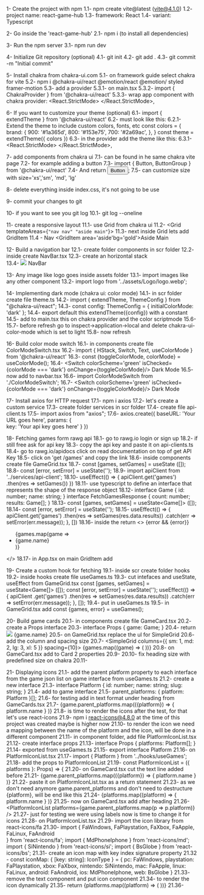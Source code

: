 1- Create the project with npm
    1.1- npm create vite@latest (vite@4.1.0)
    1.2- project name: react-game-hub
    1.3- framework: React
    1.4- variant: Typescript

2- Go inside the 'react-game-hub'
    2.1- npm i (to install all dependencies)    

3- Run the npm server
    3.1- npm run dev

4- Initialize Git repository (optional)
    4.1- git init
    4.2- git add .
    4.3- git commit -m "Initial commit"

5- Install chakra from chakra-ui.com
    5.1- on framework guide select chakra for vite
    5.2- npm i @chakra-ui/react @emotion/react @emotion/    styled framer-motion
    5.3- add a provider
        5.3.1- on main.tsx
        5.3.2- import { ChakraProvider } from '@chakra-ui/react'
        5.3.3- wrap app component with chakra provider:
            <React.StrictMode>
                <ChakraProvider>
                    <App />
                </ChakraProvider>
            </React.StrictMode>,

6- If you want to customize your theme (optional)
    6.1- import { extendTheme } from '@chakra-ui/react'
    6.2- must look like this:
    6.2.1- Extend the theme to include custom colors, fonts, etc
        const colors = {
            brand: {
                900: '#1a365d',
                800: '#153e75',
                700: '#2a69ac',
            },
        }
        const theme = extendTheme({ colors })
    6.3- in the provider add the theme like this:
        6.3.1- <React.StrictMode>
                    <ChakraProvider theme={theme}>
                        <App />
                    </ChakraProvider>
                </React.StrictMode>,

7- add components from chakra ui
    7.1- can be found in he same chakra vite page
    7.2- for example adding a button
    7.3- import { Button, ButtonGroup } from '@chakra-ui/react'
    7.4- And return <Button colorScheme='blue'>Button</Button>;
    7.5- can customize size with size='xs','sm', 'md', 'lg'

8- delete everything inside index.css, it's not going to be use

9- commit your changes to git

10- if you want to see you git log
    10.1- git log --oneline

11- create a responsive layout
    11.1- use Grid from chakra ui
    11.2- <Grid templateAreas={`"nav nav" "aside main"`}></Grid>
    11.3- next inside Grid lets add GridItem
    11.4 - <GridItem area='nav' bg='coral'>Nav</GridItem>
           <GridItem area='aside'bg='gold'>Aside</GridItem>
           <GridItem area='main' bg='dodgerblue'>Main</GridItem>

12- Build a navigation bar
    12.1- create folder components in scr folder
    12.2- inside create NavBar.tsx
    12.3- create an horizontal stack <HStack></HStack>  
    13.4- <HStack>
            <Image src={logo} boxSize='60px' />
            <Text>NavBar</Text>
          </HStack>  

13- Any image like logo goes inside assets folder
    13.1- import images like any other component
    13.2- import logo from '../assets/Logo/logo.webp';

14- Implementing dark mode (chakra ui: color mode)
    14.1- in scr folder create file theme.ts
    14.2- import { extendTheme, ThemeConfig } from "@chakra-ui/react";
    14.3- const config: ThemeConfig = {
          initialColorMode: 'dark'
          };
    14.4- export default this extendTheme({config}) with a   constant
    14.5- add to main.tsx this on chakra provider and the color scriptmode
    15.6- <ChakraProvider theme={theme}>
            <ColorModeScript initialColorMode={theme.config.initialColorMode} />
            <App />
          </ChakraProvider>
    15.7- before refresh go to inspect->application->local and delete chakra-ui-color-mode which is set to light
    15.8- now refresh

16- Build color mode switch
    16.1- in components create file ColorModeSwitch.tsx
    16.2- import { HStack, Switch, Text, useColorMode } from '@chakra-ui/react'
    16.3- const {toggleColorMode, colorMode} = useColorMode();
    16.4- <HStack>
            <Switch 
                colorScheme='green'
                isChecked={colorMode === 'dark'} 
                onChange={toggleColorMode}/>
            <Text>Dark Mode</Text>
          </HStack>
    16.5- now add to navbar.tsx
    16.6- import ColorModeSwitch from './ColorModeSwitch';
    16.7- <HStack>
            <Switch 
                colorScheme='green'
                isChecked={colorMode === 'dark'} 
                onChange={toggleColorMode}/>
            <Text>Dark Mode</Text>
          </HStack>

17- Install axios for HTTP request
    17.1- npm i axios
    17.2- let's create a custom service
    17.3- create folder services in scr folder
    17.4- create file api-client.ts
    17.5- import axios from "axios";
    17.6- axios.create({
            baseURL: 'Your URL goes here',
            params: {                
                key: 'Your api key goes here'
            }
           })

18- Fetching games form rawg api
    18.1- go to rawg.io login or sign up
    18.2- if still free ask for api key
    18.3- copy the api key and paste it on api-clients.ts
    18.4- go to rawg.io/apidocs click on read documentation on top of get API Key
    18.5- click on 'get /games' and copy the link
    18.6- inside components create file GameGrid.tsx
    18.7- const [games, setGames] = useState ([]);
    18.8- const [error, setError] = useState('');
    18.9- import apiClient from '../services/api-client';
    18.10- useEffect(() => {
            apiClient.get('games')
            .then(res => setGames())
           })
    18.11- use typescript to define an interface that represents the shape of the response object
    18.12- interface Game {
            id: number;
            name: string;
           }
           interface FetchGamesResponse {
            count: number;
            results: Game[];
           }
    18.13- const [games, setGames] = useState<Game[]> ([]);
    18.14- const [error, setError] = useState('');
    18.15- useEffect(() => {
            apiClient.get<FetchGamesResponse>('games')
            .then(res => setGames(res.data.results))
            .catch(err => setError(err.message));
           }, [])
    18.16- inside the return
           <>
              {error && <Text>{error}</Text>}
              <ul>
                {games.map(game => <li key={game.id}>{game.name}</li>)}
              </ul>
            </>
    18.17- in App.tsx on main GridItem add <GameGrid />

19- Create a custom hook for fetching
    19.1- inside scr create folder hooks
    19.2- inside hooks create file useGames.ts
    19.3- cut intefaces and useState, useEffect from GameGrid.tsx
        const [games, setGames] = useState<Game[]> ([]);
        const [error, setError] = useState('');
        useEffect(() => {
            apiClient
            .get<FetchGamesResponse>('games')
            .then(res => setGames(res.data.results))
            .catch(err => setError(err.message));
        }, []);
    19.4- put in useGames.ts
    19.5- in GameGrid.tsx add 
            const {games, error} = useGames();

20- Build game cards
    20.1- in components create file GameCard.tsx
    20.2- create a Props interface
    20.3- interface Props {
            game: Game;
          }
    20.4- return <Card>
                    <Image src={game.background_image}/>
                    <CardBody>
                        <Heading>{game.name}</Heading>
                    </CardBody>
                 </Card>
    20.5- on GameGrid.tsx replace the ul for SimpleGrid
    20.6- add the column and spacing size
    20.7- <SimpleGrid 
            columns={{ sm: 1, md: 2, lg: 3, xl: 5 }} 
            spacing={10}>
            {games.map((game) => (
                <GameCard key={game.id} game={game} />
            ))}
          </SimpleGrid>
    20.8- on GameCard.tsx add to Card 2 properties
    20.9- <Card borderRadius={10} overflow='hidden'>
    20.10- fix heading size with predefined size on chakra
    20.11- <Heading fontSize='1xl'>

21- Displaying icons
    21.1- add the parent platform property to each interface from the game json list on game interface from useGames.ts
    21.2- create a new interface
    21.3- interface Platform {
            id: number;
            name: string;
            slug: string;
          }
    21.4- add to game interface
    21.5- parent_platforms: { platform: Platform }[];
    21.6- for testing add in text format under heading from GameCards.tsx
    21.7- {game.parent_platforms.map(({platform}) => <Text>{ platform.name }</Text> )}
    21.8- is time to render the icons after the test, for that let's use react-icons
    21.9- npm i react-icons@4.8.0 at the time of this project was created maybe is higher now
    21.10- to render the icon we need a mapping between the name of the platform and the icon, will be done in a different component
    21.11- in component folder, add file PlatformIconList.tsx
    21.12- create interface props
    21.13- interface Props {
                platforms: Platform[];
           }
    21.14- exported from useGames.ts
    21.15- export interface Platform
    21.16- on PlatformIconList.tsx
    21.17- import { Platform } from '../hooks/useGames';
    21.18- add the props to PlatformIconList
    21.19- const PlatformIconList = ({ platforms }: Props) => {
    21.20- on GameCard.tsx cut the text line added before
    21.21- {game.parent_platforms.map(({platform}) => <Text>{ platform.name }</Text> )}
    21.22- paste it on PlatformIconList.tsx as a return statement
    21.23- as we don't need anymore game.parent_platforms and don't need to destructure {platform}, will be end like this
    21.24- {platforms.map((platform) => <Text>{ platform.name }</Text> )}
    21.25- now on GameCard.tsx add after heading
    21.26- <PlatformIconList platforms={game.parent_platforms.map(p => p.platform)} /> 
    21.27- just for testing we were using labels now is time to change it for icons
    21.28- on PlatformIconList.tsx
    21.29- import the icon library from react-icons/fa
    21.30- import { 
                FaWindows, 
                FaPlaystation, 
                FaXbox, 
                FaApple, 
                FaLinux, 
                FaAndroid  
           } from 'react-icons/fa';
           import { MdPhoneIphone } from 'react-icons/md';
           import { SiNintendo } from 'react-icons/si';
           import { BsGlobe } from 'react-icons/bs';
    21.31- create an icon map with key index signature property
    21.32 - const iconMap: { [key: string]: IconType } = {
                pc: FaWindows,
                playstation: FaPlaystation,
                xbox: FaXbox,
                nintendo: SiNintendo,
                mac: FaApple,
                linux: FaLinux,
                android: FaAndroid,
                ios: MdPhoneIphone,
                web: BsGlobe
            }
    21.33- remove the text component and  put icon component
    21.34- to render the icon dynamically
    21.35-  return <HStack>
                        {platforms.map((platform) => (
                        <Icon as={iconMap[platform.slug]} color='gray.500'/>
                        ))}
                   </HStack>
    21.36-


    
